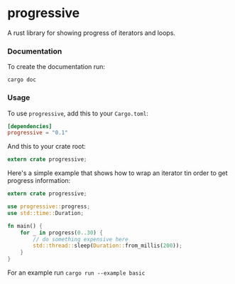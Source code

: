 progressive
===========

A rust library for showing progress of iterators and loops.

### Documentation

To create the documentation run:

```
cargo doc
```

### Usage

To use `progressive`, add this to your `Cargo.toml`:

```toml
[dependencies]
progressive = "0.1"
```

And this to your crate root:

```rust
extern crate progressive;
```

Here's a simple example that shows how to wrap an iterator tin order to get progress information:

```rust
extern crate progressive;

use progressive::progress;
use std::time::Duration;

fn main() {
    for _ in progress(0..30) {
        // do something expensive here
        std::thread::sleep(Duration::from_millis(200));
    }
}
```

For an example run `cargo run --example basic`
